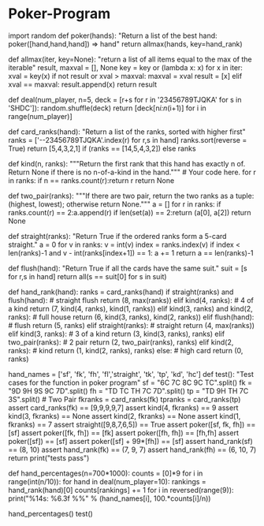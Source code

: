 # Poker-Program

import random
def poker(hands):
    "Return a list of the best hand: poker([hand,hand,hand]) => hand"
    return allmax(hands, key=hand_rank)

def allmax(iter, key=None):
    "return a list of all items equal to the max of the iterable"
    result, maxval = [], None
    key = key or (lambda x: x)
    for x in iter:
        xval = key(x)
        if not result or xval > maxval:
            maxval = xval
            result = [x]
        elif xval == maxval:
            result.append(x)
    return result

def deal(num_player, n=5, deck = [r+s for r in '23456789TJQKA' for s in 'SHDC']):
    random.shuffle(deck)
    return [deck[n*i:n*(i+1)] for i in range(num_player)]

def card_ranks(hand):
    "Return a list of the ranks, sorted with higher first"
    ranks = ['--23456789TJQKA'.index(r) for r,s in hand]
    ranks.sort(reverse = True)
    return [5,4,3,2,1] if (ranks == [14,5,4,3,2]) else ranks

def kind(n, ranks):
    """Return the first rank that this hand has exactly n of.
    Return None if there is no n-of-a-kind in the hand."""
    # Your code here.
    for r in ranks:
        if n == ranks.count(r):return r
    return None

def two_pair(ranks):
    """If there are two pair, return the two ranks as a
    tuple: (highest, lowest); otherwise return None."""
    a = []
    for r in ranks:
        if ranks.count(r) == 2:a.append(r)
    if len(set(a)) == 2:return (a[0], a[2])
    return None

def straight(ranks):
    "Return True if the ordered ranks form a 5-card straight."
    a = 0
    for v in ranks:
        v = int(v)
        index = ranks.index(v)
        if index < len(ranks)-1 and v - int(ranks[index+1]) == 1:
            a += 1
    return a == len(ranks)-1

def flush(hand):
    "Return True if all the cards have the same suit."
    suit = [s for r,s in hand]
    return all(s == suit[0] for s in suit)


def hand_rank(hand):
    ranks = card_ranks(hand)
    if straight(ranks) and flush(hand):  # straight flush
        return (8, max(ranks))
    elif kind(4, ranks):  # 4 of a kind
        return (7, kind(4, ranks), kind(1, ranks))
    elif kind(3, ranks) and kind(2, ranks):  # full house
        return (6, kind(3, ranks), kind(2, ranks))
    elif flush(hand):  # flush
        return (5, ranks)
    elif straight(ranks):  # straight
        return (4, max(ranks))
    elif kind(3, ranks):  # 3 of a kind
        return (3, kind(3, ranks), ranks)
    elif two_pair(ranks):  # 2 pair
        return (2, two_pair(ranks), ranks)
    elif kind(2, ranks):  # kind
        return (1, kind(2, ranks), ranks)
    else:  # high card
        return (0, ranks)

hand_names = ['sf', 'fk', 'fh', 'fl','straight', 'tk', 'tp', 'kd', 'hc']
def test():
    "Test cases for the function in poker program"
    sf = "6C 7C 8C 9C TC".split()
    fk = "9D 9H 9S 9C 7D".split()
    fh = "TD TC TH 7C 7D".split()
    tp = "TD 9H TH 7C 3S".split() # Two Pair
    fkranks = card_ranks(fk)
    tpranks = card_ranks(tp)
    assert card_ranks(fk) == [9,9,9,9,7]
    assert kind(4, fkranks) == 9
    assert kind(3, fkranks) == None
    assert kind(2, fkranks) == None
    assert kind(1, fkranks) == 7
    assert straight([9,8,7,6,5]) == True
    assert poker([sf, fk, fh]) == [sf]
    assert poker([fk, fh]) == [fk]
    assert poker([fh, fh]) == [fh,fh]
    assert poker([sf]) == [sf]
    assert poker([sf] + 99*[fh]) == [sf]
    assert hand_rank(sf) == (8, 10)
    assert hand_rank(fk) == (7, 9, 7)
    assert hand_rank(fh) == (6, 10, 7)
    return print("tests pass")

def hand_percentages(n=700*1000):
    counts = [0]*9
    for i in range(int(n/10)):
        for hand in deal(num_player=10):
            rankings = hand_rank(hand)[0]
            counts[rankings] += 1
    for i in reversed(range(9)):
        print("%14s: %6.3f %%" % (hand_names[i], 100.*counts[i]/n))

hand_percentages()
test()
